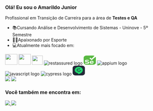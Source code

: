 ### Olá! Eu sou o Amarildo Junior
Profissional em Transição de Carreira para a área de **Testes e QA**
- 📚Cursando Análise e Desenvolvimento de Sistemas - Uninove - 5º Semestre
- 🏋🏻Apaixonado por Esporte
- 💻Atualmente mais focado em:
<div display="inline">
  <img width="40" height="35" src="https://cdn.jsdelivr.net/gh/devicons/devicon@latest/icons/java/java-original-wordmark.svg" /> 
  <img width="40" height="35" src="https://cdn.jsdelivr.net/gh/devicons/devicon@latest/icons/junit/junit-original-wordmark.svg" /> 
  <img width="35" height="30" src= "https://avatars.githubusercontent.com/u/12528662?s=200&v=4"/>
  <img src="https://avatars.githubusercontent.com/u/19369327?s=280&v=4" height="30" width="40" alt="restassured logo" />
  <img src="https://raw.githubusercontent.com/tandpfun/skill-icons/59059d9d1a2c092696dc66e00931cc1181a4ce1f/icons/Selenium.svg" height="30" width="40" alt="selenium logo"  />
  <img src="https://www.svgrepo.com/show/353413/appium.svg" height="30" width="40" alt="appium logo"  />
  <img src="https://cdn.jsdelivr.net/gh/devicons/devicon/icons/javascript/javascript-original.svg" height="30" width="40" alt="javascript logo"  />
  <img src="https://asset.brandfetch.io/idIq_kF0rb/idv3zwmSiY.jpeg?updated=1667565306852" height="30" width="35" alt="cypress logo"  />
  <img src="https://raw.githubusercontent.com/tandpfun/skill-icons/59059d9d1a2c092696dc66e00931cc1181a4ce1f/icons/Gherkin-Dark.svg" height="32" width="40" alt="gherkin logo"  />
  <!--<img width="40" height="30" src="https://cdn.jsdelivr.net/gh/devicons/devicon@latest/icons/selenium/selenium-original.svg" /> --> 
  <!--<img width="40" height="30" src="https://cdn.jsdelivr.net/gh/devicons/devicon@latest/icons/maven/maven-original.svg" /> -->
  <!--<img width="40" height="30" src="https://cdn.jsdelivr.net/gh/devicons/devicon@latest/icons/gradle/gradle-original-wordmark.svg" /> -->
  <!--<img width="40" height="35" src="https://cdn.jsdelivr.net/gh/devicons/devicon@latest/icons/junit/junit-plain-wordmark.svg" /> -->
</div>

<div>
  <img height= "180em" src="https://github-readme-stats.vercel.app/api?username=juniormaza&show_icons=true&theme=dark#gh-dark-mode-only&include_all_commits=true"/>
  <img height="180" width="auto" src="https://github-readme-stats.vercel.app/api/top-langs/?username=juniormaza&layout=compact&langs_count=16&theme=dark#gh-dark-mode-only"/>
</div>

### Você também me encontra em:
<a href="https://www.linkedin.com/in/amarildo-dutra-barreto-junior">
 <img src="https://img.shields.io/badge/linkedin-%230077B5.svg?style=for-the-badge&logo=linkedin&logoColor=white" />
<a href="https://www.instagram.com/maza_junior/?next=%2F" target="_blank">
  <img src="https://img.shields.io/badge/-Instagram-%23E4405F?style=for-the-badge&logo=instagram&logoColor=white" target="_blank"></a>
<a/>
             
          
